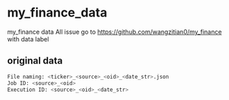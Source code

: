 # my_finance_data
my_finance data
All issue go to https://github.com/wangzitian0/my_finance with data label

## original data
```bash
File naming: <ticker>_<source>_<oid>_<date_str>.json
Job ID: <source>_<oid>
Execution ID: <source>_<oid>_<date_str>
```
